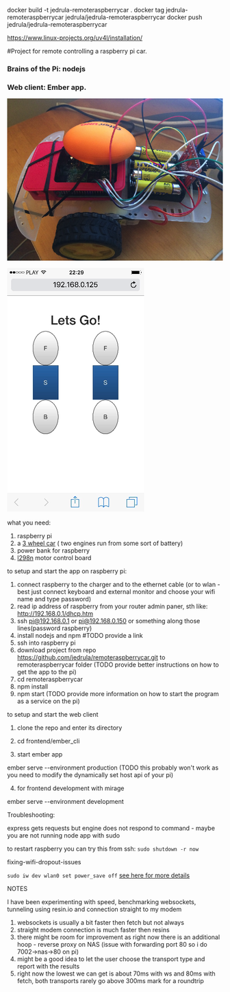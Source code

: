 docker build -t jedrula-remoteraspberrycar .
docker tag jedrula-remoteraspberrycar jedrula/jedrula-remoteraspberrycar
docker push jedrula/jedrula-remoteraspberrycar

https://www.linux-projects.org/uv4l/installation/


#Project for remote controlling a raspberry pi car.
### Brains of the Pi: nodejs
### Web client: Ember app.

![Built car](https://github.com/jedrula-raspberrycar/remoteraspberrycar/blob/master/built%20car.jpg "built car")

![Web interface](https://github.com/jedrula-raspberrycar/remoteraspberrycar/blob/master/web%20interface.jpg "web interface")

what you need:

1. raspberry pi
2. a [3 wheel car](https://github.com/jedrula/remoteraspberrycar/blob/master/car_image.jpg) ( two engines run from some sort of battery)
3. power bank for raspberry
4. [l298n](https://github.com/jedrula/remoteraspberrycar/blob/master/l298n.jpg) motor control board

to setup and start the app on raspberry pi:

1. connect raspberry to the charger and to the ethernet cable (or to wlan - best just connect keyboard and external monitor and choose your wifi name and type password)
2. read ip address of raspberry from your router admin paner, sth like: http://192.168.0.1/dhcp.htm
3. ssh pi@192.168.0.1 or pi@192.168.0.150 or something along those lines(password raspberry)
4. install nodejs and npm #TODO provide a link
5. ssh into raspberry pi
6. download project from repo https://github.com/jedrula/remoteraspberrycar.git to remoteraspberrycar folder (TODO provide better instructions on how to get the app to the pi)
7. cd remoteraspberrycar
8. npm install
9. npm start (TODO provide more information on how to start the program as a service on the pi)


to setup and start the web client

1. clone the repo and enter its directory

2. cd frontend/ember_cli

3. start ember app

  ember serve --environment production (TODO this probably won't work as you need to modify the dynamically set host api of your pi)

4. for frontend development with mirage

  ember serve --environment development


Troubleshooting:

  express gets requests but engine does not respond to command - maybe you are not running node app with sudo

  to restart raspberry you can try this from ssh:
  `sudo shutdown -r now`

  fixing-wifi-dropout-issues

  `sudo iw dev wlan0 set power_save off`
    [see here for more details](http://qdosmsq.dunbar-it.co.uk/blog/2016/03/does-your-raspberry-pi-3-lose-wifi-connections-after-a-while/)



NOTES

I have been experimenting with speed, benchmarking websockets, tunneling using resin.io and connection straight to my modem

1. websockets is usually a bit faster then fetch but not always
2. straight modem connection is much faster then resins
3. there might be room for improvement as right now there is an additional hoop - reverse proxy on NAS (issue with forwarding port 80 so i do 7002->nas->80 on pi)
4. might be a good idea to let the user choose the transport type and report with the results
5. right now the lowest we can get is about 70ms with ws and 80ms with fetch, both transports rarely go above 300ms mark for a roundtrip
